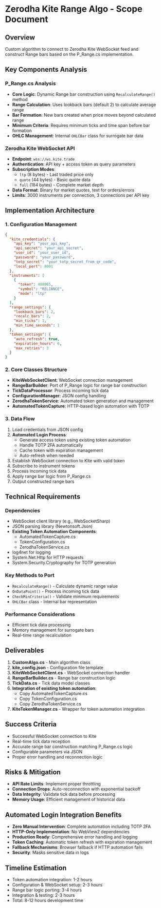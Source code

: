 # Zerodha Kite Range Algo - Scope Document

## Overview
Custom algorithm to connect to Zerodha Kite WebSocket feed and construct Range bars based on the P_Range.cs implementation.

## Key Components Analysis

### P_Range.cs Analysis
- **Core Logic**: Dynamic Range bar construction using `RecalculateRange()` method
- **Range Calculation**: Uses lookback bars (default 2) to calculate average range
- **Bar Formation**: New bars created when price moves beyond calculated range
- **Minimum Criteria**: Requires minimum ticks and time span before bar formation
- **OHLC Management**: Internal `OHLCBar` class for surrogate bar data

### Zerodha Kite WebSocket API
- **Endpoint**: `wss://ws.kite.trade`
- **Authentication**: API key + access token as query parameters
- **Subscription Modes**: 
  - `ltp` (8 bytes) - Last traded price only
  - `quote` (44 bytes) - Basic quote data
  - `full` (184 bytes) - Complete market depth
- **Data Format**: Binary for market quotes, text for orders/errors
- **Limits**: 3000 instruments per connection, 3 connections per API key

## Implementation Architecture

### 1. Configuration Management
```json
{
  "kite_credentials": {
    "api_key": "your_api_key",
    "api_secret": "your_api_secret",
    "user_id": "your_user_id", 
    "password": "your_password",
    "totp_secret": "your_totp_secret_from_qr_code",
    "local_port": 8001
  },
  "instruments": [
    {
      "token": 408065,
      "symbol": "RELIANCE",
      "mode": "ltp"
    }
  ],
  "range_settings": {
    "lookback_bars": 2,
    "recalc_bars": 2,
    "min_ticks": 1,
    "min_time_seconds": 1
  },
  "token_settings": {
    "auto_refresh": true,
    "expiration_hours": 6,
    "max_retries": 3
  }
}
```

### 2. Core Classes Structure
- **KiteWebSocketClient**: WebSocket connection management
- **RangeBarBuilder**: Port of P_Range logic for range bar construction
- **TickDataProcessor**: Process incoming tick data
- **ConfigurationManager**: JSON config handling
- **ZerodhaTokenService**: Automated token generation and management
- **AutomatedTokenCapture**: HTTP-based login automation with TOTP

### 3. Data Flow
1. Load credentials from JSON config
2. **Automated Login Process**:
   - Generate access token using existing token automation
   - Handle TOTP 2FA automatically
   - Cache token with expiration management
   - Auto-refresh when needed
3. Establish WebSocket connection to Kite with valid token
4. Subscribe to instrument tokens
5. Process incoming tick data
6. Apply range bar logic from P_Range.cs
7. Output constructed range bars

## Technical Requirements

### Dependencies
- WebSocket client library (e.g., WebSocketSharp)
- JSON parsing library (Newtonsoft.Json)
- **Existing Token Automation Components**:
  - AutomatedTokenCapture.cs
  - TokenConfiguration.cs
  - ZerodhaTokenService.cs
- log4net for logging
- System.Net.Http for HTTP requests
- System.Security.Cryptography for TOTP generation

### Key Methods to Port
- `RecalculateRange()` - Calculate dynamic range value
- `OnDataPoint()` - Process incoming tick data
- `CheckMinCriteria()` - Validate minimum requirements
- `OHLCBar` class - Internal bar representation

### Performance Considerations
- Efficient tick data processing
- Memory management for surrogate bars
- Real-time range recalculation

## Deliverables
1. **CustomAlgo.cs** - Main algorithm class
2. **kite_config.json** - Configuration file template
3. **KiteWebSocketClient.cs** - WebSocket connection handler
4. **RangeBarBuilder.cs** - Range bar construction logic
5. **TickData.cs** - Tick data model classes
6. **Integration of existing token automation**:
   - Copy AutomatedTokenCapture.cs
   - Copy TokenConfiguration.cs  
   - Copy ZerodhaTokenService.cs
7. **KiteTokenManager.cs** - Wrapper for token automation integration

## Success Criteria
- Successful WebSocket connection to Kite
- Real-time tick data reception
- Accurate range bar construction matching P_Range.cs logic
- Configurable parameters via JSON
- Proper error handling and reconnection logic

## Risks & Mitigation
- **API Rate Limits**: Implement proper throttling
- **Connection Drops**: Auto-reconnection with exponential backoff
- **Data Integrity**: Validate tick data before processing
- **Memory Usage**: Efficient management of historical data

## Automated Login Integration Benefits
- **Zero Manual Intervention**: Complete automation including TOTP 2FA
- **HTTP-Only Implementation**: No WebView2 dependencies
- **Production Ready**: Comprehensive error handling and logging
- **Token Caching**: Automatic token refresh with expiration management
- **Fallback Mechanisms**: Browser fallback if HTTP automation fails
- **Security**: Masks sensitive data in logs

## Timeline Estimation
- Token automation integration: 1-2 hours
- Configuration & WebSocket setup: 2-3 hours
- Range bar logic porting: 3-4 hours
- Integration & testing: 2-3 hours
- Total: 8-12 hours development time